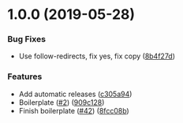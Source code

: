 # 1.0.0 (2019-05-28)

### Bug Fixes

- Use follow-redirects, fix yes, fix copy ([8b4f27d](https://github.com/ffflorian/ts-boilerplate/commit/8b4f27d))

### Features

- Add automatic releases ([c305a94](https://github.com/ffflorian/ts-boilerplate/commit/c305a94))
- Boilerplate ([#2](https://github.com/ffflorian/ts-boilerplate/issues/2)) ([909c128](https://github.com/ffflorian/ts-boilerplate/commit/909c128))
- Finish boilerplate ([#42](https://github.com/ffflorian/ts-boilerplate/issues/42)) ([8fcc08b](https://github.com/ffflorian/ts-boilerplate/commit/8fcc08b))
